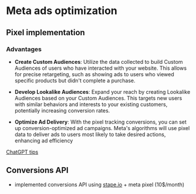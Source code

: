 # Meta ads optimization

## Pixel implementation

### Advantages

* **Create Custom Audiences**: Utilize the data collected to build Custom Audiences of users who have interacted with your website. This allows for precise retargeting, such as showing ads to users who viewed specific products but didn't complete a purchase.

* **Develop Lookalike Audiences**: Expand your reach by creating Lookalike Audiences based on your Custom Audiences. This targets new users with similar behaviors and interests to your existing customers, potentially increasing conversion rates.

* **Optimize Ad Delivery**: With the pixel tracking conversions, you can set up conversion-optimized ad campaigns. Meta's algorithms will use pixel data to deliver ads to users most likely to take desired actions, enhancing ad efficiency

[ChatGPT tips](https://chatgpt.com/share/675086c5-6444-8011-afd7-c23f0f760932)

## Conversions API

* implemented conversions API using [stape.io](https://app.stape.io/) + meta pixel (10$/month)
